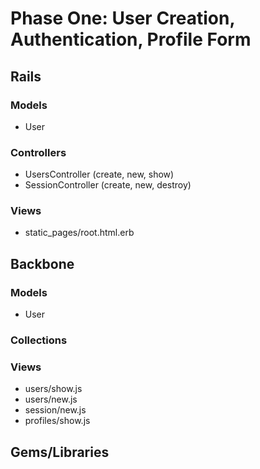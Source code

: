 # Phase One: User Creation, Authentication, Profile Form

## Rails
### Models
* User

### Controllers
* UsersController (create, new, show)
* SessionController (create, new, destroy)

### Views
* static_pages/root.html.erb

## Backbone
### Models
* User

### Collections

### Views
* users/show.js
* users/new.js
* session/new.js
* profiles/show.js

## Gems/Libraries
